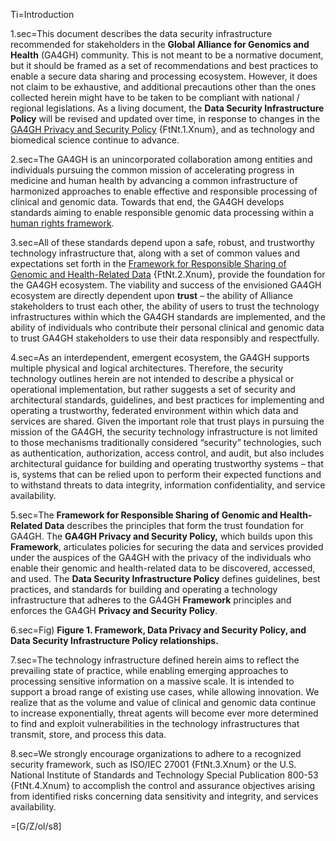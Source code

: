 
Ti=Introduction 

1.sec=This document describes the data security infrastructure recommended for stakeholders in the <b>Global Alliance for Genomics and Health</b> (GA4GH) community. This is not meant to be a normative document, but it should be framed as a set of recommendations and best practices to enable a secure data sharing and processing ecosystem. However, it does not claim to be exhaustive, and additional precautions other than the ones collected herein might have to be taken to be compliant with national / regional legislations. As a living document, the <b>Data Security Infrastructure Policy</b> will be revised and updated over time, in response to changes in the <a href="https://www.ga4gh.org/wp-content/uploads/Privacy-and-Security-Policy.pdf">GA4GH Privacy and Security Policy</a> {FtNt.1.Xnum}, and as technology and biomedical science continue to advance. 

2.sec=The GA4GH is an unincorporated collaboration among entities and individuals pursuing the common mission of accelerating progress in medicine and human health by advancing a common infrastructure of harmonized approaches to enable effective and responsible processing of clinical and genomic data. Towards that end, the GA4GH develops standards aiming to enable responsible genomic data processing within a <a href="https://www.ga4gh.org/genomic-data-toolkit/regulatory-ethics-toolkit/framework-for-responsible-sharing-of-genomic-and-health-related-data/">human rights framework</a>. 

3.sec=All of these standards depend upon a safe, robust, and trustworthy technology infrastructure that, along with a set of common values and expectations set forth in the <a href="https://www.ga4gh.org/genomic-data-toolkit/regulatory-ethics-toolkit/framework-for-responsible-sharing-of-genomic-and-health-related-data/">Framework for Responsible Sharing of Genomic and Health-Related Data</a> {FtNt.2.Xnum}, provide the foundation for the GA4GH ecosystem. The viability and success of the envisioned GA4GH ecosystem are directly dependent upon <b>trust</b> – the ability of Alliance stakeholders to trust each other, the ability of users to trust the technology infrastructures within which the GA4GH standards are implemented, and the ability of individuals who contribute their personal clinical and genomic data to trust GA4GH stakeholders to use their data responsibly and respectfully. 

4.sec=As an interdependent, emergent ecosystem, the GA4GH supports multiple physical and logical architectures. Therefore, the security technology outlines herein are not intended to describe a physical or operational implementation, but rather suggests a set of security and architectural standards, guidelines, and best practices for implementing and operating a trustworthy, federated environment within which data and services are shared. Given the important role that trust plays in pursuing the mission of the GA4GH, the security technology infrastructure is not limited to those mechanisms traditionally considered “security” technologies, such as authentication, authorization, access control, and audit, but also includes architectural guidance for building and operating trustworthy systems – that is, systems that can be relied upon to perform their expected functions and to withstand threats to data integrity, information confidentiality, and service availability. 

5.sec=The <b>Framework for Responsible Sharing of Genomic and Health-Related Data</b> describes the principles that form the trust foundation for GA4GH. The <b>GA4GH Privacy and Security Policy,</b> which builds upon this <b>Framework</b>, articulates policies for securing the data and services provided under the auspices of the GA4GH with the privacy of the individuals who enable their genomic and health-related data to be discovered, accessed, and used. The <b>Data Security Infrastructure Policy</b> defines guidelines, best practices, and standards for building and operating a technology infrastructure that adheres to the GA4GH <b>Framework</b> principles and enforces the GA4GH <b>Privacy and Security Policy</b>. 

6.sec=<img scr="https://github.com/ga4gh/data-security/blob/master/DSIP/Figures/Fig.1-documents-structure-1.png"/>Fig) <b>Figure 1. Framework, Data Privacy and Security Policy, and Data Security Infrastructure Policy relationships.</b> 

7.sec=The technology infrastructure defined herein aims to reflect the prevailing state of practice, while enabling emerging approaches to processing sensitive information on a massive scale. It is intended to support a broad range of existing use cases, while allowing innovation. We realize that as the volume and value of clinical and genomic data continue to increase exponentially, threat agents will become ever more determined to find and exploit vulnerabilities in the technology infrastructures that transmit, store, and process this data. 

8.sec=We strongly encourage organizations to adhere to a recognized security framework, such as ISO/IEC 27001 {FtNt.3.Xnum} or the U.S. National Institute of Standards and Technology Special Publication 800-53 {FtNt.4.Xnum} to accomplish the control and assurance objectives arising from identified risks concerning data sensitivity and integrity, and services availability. 

=[G/Z/ol/s8]
